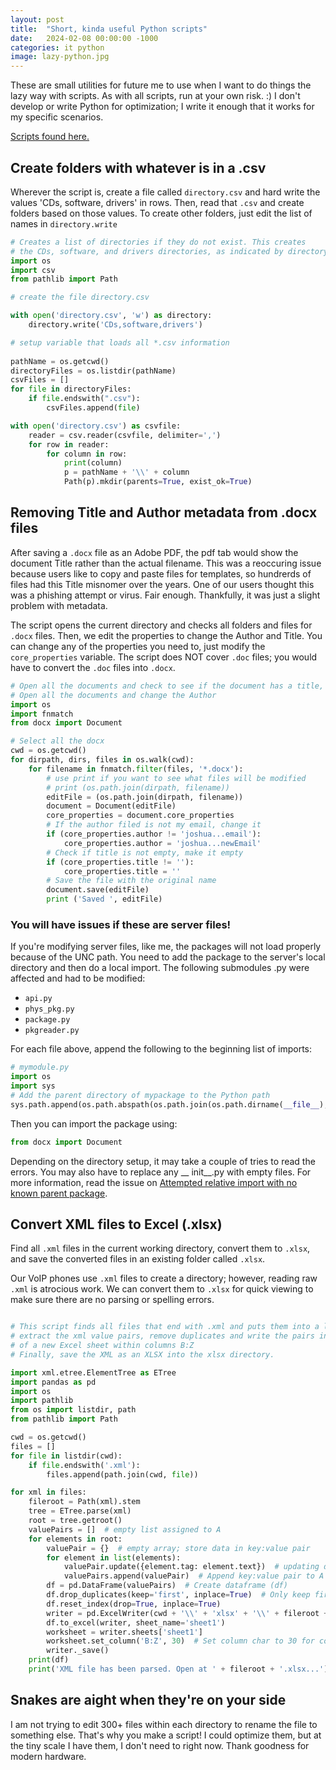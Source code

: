 ```yaml
---
layout: post
title:  "Short, kinda useful Python scripts"
date:   2024-02-08 00:00:00 -1000
categories: it python
image: lazy-python.jpg
---
```


These are small utilities for future me to use when I want to do things the lazy way with scripts. As with all scripts, run at your own risk. :) I don't develop or write Python for optimization; I write it enough that it works for my specific scenarios.

[Scripts found here.](https://github.com/sudoyashi/python_progress/tree/master/projects)

## Create folders with whatever is in a .csv

Wherever the script is, create a file called `directory.csv` and hard write the values 'CDs, software, drivers' in rows. Then, read that `.csv` and create folders based on those values. To create other folders, just edit the list of names in `directory.write`

```python
# Creates a list of directories if they do not exist. This creates
# the CDs, software, and drivers directories, as indicated by directory.csv
import os
import csv
from pathlib import Path

# create the file directory.csv

with open('directory.csv', 'w') as directory:
    directory.write('CDs,software,drivers')

# setup variable that loads all *.csv information
    
pathName = os.getcwd()
directoryFiles = os.listdir(pathName)
csvFiles = []
for file in directoryFiles:
    if file.endswith(".csv"):
        csvFiles.append(file)

with open('directory.csv') as csvfile:
    reader = csv.reader(csvfile, delimiter=',')
    for row in reader:
        for column in row:
            print(column)
            p = pathName + '\\' + column
            Path(p).mkdir(parents=True, exist_ok=True)
```

## Removing Title and Author metadata from .docx files

After saving a `.docx` file as an Adobe PDF, the pdf tab would show the document Title rather than the actual filename. This was a reoccuring issue because users like to copy and paste files for templates, so hundrerds of files had this Title misnomer over the years. One of our users thought this was a phishing attempt or virus. Fair enough. Thankfully, it was just a slight problem with metadata.

The script opens the current directory and checks all folders and files for `.docx` files. Then, we edit the properties to change the Author and Title. You can change any of the properties you need to, just modify the `core_properties` variable. The script does NOT cover `.doc` files; you would have to convert the `.doc` files into `.docx`.

```python
# Open all the documents and check to see if the document has a title, if so, remove it.
# Open all the documents and change the Author
import os
import fnmatch
from docx import Document

# Select all the docx
cwd = os.getcwd()
for dirpath, dirs, files in os.walk(cwd):
    for filename in fnmatch.filter(files, '*.docx'):
        # use print if you want to see what files will be modified
        # print (os.path.join(dirpath, filename)) 
        editFile = (os.path.join(dirpath, filename))
        document = Document(editFile)
        core_properties = document.core_properties
        # If the author filed is not my email, change it
        if (core_properties.author != 'joshua...email'):
            core_properties.author = 'joshua...newEmail'
        # Check if title is not empty, make it empty
        if (core_properties.title != ''):
            core_properties.title = ''
        # Save the file with the original name
        document.save(editFile)
        print ('Saved ', editFile)	
```

### You will have issues if these are server files!
If you're modifying server files, like me, the packages will not load properly because of the UNC path. You need to add the package to the server's local directory and then do a local import. The following submodules .py were affected and had to be modified:
  - `api.py`
  - `phys_pkg.py`
  - `package.py`
  - `pkgreader.py`

For each file above, append the following to the beginning list of imports:
```python
# mymodule.py
import os
import sys
# Add the parent directory of mypackage to the Python path
sys.path.append(os.path.abspath(os.path.join(os.path.dirname(__file__), '..')))
```

Then you can import the package using:

```python
from docx import Document
```
Depending on the directory setup, it may take a couple of tries to read the errors. You may also have to replace any __ init__.py with empty files. For more information, read the issue on [Attempted relative import with no known parent package](https://net-informations.com/q/py/known.html).

## Convert XML files to Excel (.xlsx)

Find all `.xml` files in the current working directory, convert them to `.xlsx`, and save the converted files in an existing folder called `.xlsx`.

Our VoIP phones use `.xml` files to create a directory; however, reading raw `.xml` is atrocious work. We can convert them to `.xlsx` for quick viewing to make sure there are no parsing or spelling errors.

```python

# This script finds all files that end with .xml and puts them into a list. In that list,
# extract the xml value pairs, remove duplicates and write the pairs into sheet1 
# of a new Excel sheet within columns B:Z
# Finally, save the XML as an XLSX into the xlsx directory.

import xml.etree.ElementTree as ETree
import pandas as pd
import os
import pathlib
from os import listdir, path
from pathlib import Path

cwd = os.getcwd()
files = []
for file in listdir(cwd):
    if file.endswith('.xml'):
        files.append(path.join(cwd, file))

for xml in files:
    fileroot = Path(xml).stem
    tree = ETree.parse(xml)
    root = tree.getroot()
    valuePairs = []  # empty list assigned to A
    for elements in root:
        valuePair = {}  # empty array; store data in key:value pair
        for element in list(elements):
            valuePair.update({element.tag: element.text})  # updating dictionary with(tag -> Columns, text -> Rowdata)
            valuePairs.append(valuePair)  # Append key:value pair to A list
        df = pd.DataFrame(valuePairs)  # Create dataframe (df)
        df.drop_duplicates(keep='first', inplace=True)  # Only keep first, ignore all others
        df.reset_index(drop=True, inplace=True)
        writer = pd.ExcelWriter(cwd + '\\' + 'xlsx' + '\\' + fileroot + '.xlsx', engine='xlsxwriter')
        df.to_excel(writer, sheet_name='sheet1')
        worksheet = writer.sheets['sheet1']
        worksheet.set_column('B:Z', 30)  # Set column char to 30 for columns from B to Z
        writer._save()
    print(df)
    print('XML file has been parsed. Open at ' + fileroot + '.xlsx...')
```

## Snakes are aight when they're on your side

I am not trying to edit 300+ files within each directory to rename the file to something else. That's why you make a script! I could optimize them, but at the tiny scale I have them, I don't need to right now. Thank goodness for modern hardware.
